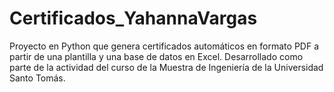 # Certificados_YahannaVargas
Proyecto en Python que genera certificados automáticos en formato PDF a partir de una plantilla y una base de datos en Excel. Desarrollado como parte de la actividad del curso de la Muestra de Ingeniería de la Universidad Santo Tomás.

